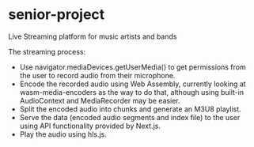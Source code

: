 # senior-project
Live Streaming platform for music artists and bands

The streaming process:
- Use navigator.mediaDevices.getUserMedia() to get permissions from the user to record audio from their microphone.  
- Encode the recorded audio using Web Assembly, currently looking at wasm-media-encoders as the way to do that, although using built-in AudioContext and MediaRecorder may be easier.  
- Split the encoded audio into chunks and generate an M3U8 playlist.  
- Serve the data (encoded audio segments and index file) to the user using API functionality provided by Next.js.  
- Play the audio using hls.js.  
